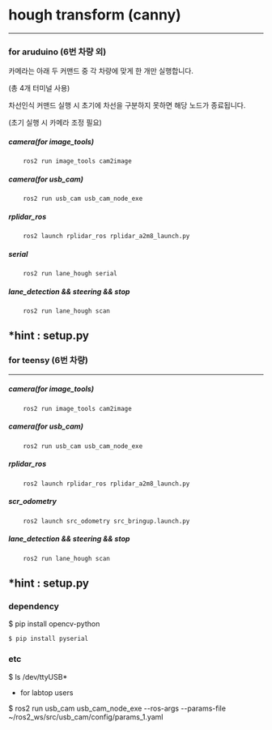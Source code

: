 # **hough transform (canny)**

---

### for aruduino (6번 차량 외)
    
    
카메라는 아래 두 커맨드 중 각 차량에 맞게 한 개만 실행합니다. 

(총 4개 터미널 사용)

차선인식 커맨드 실행 시 초기에 차선을 구분하지 못하면 해당 노드가 종료됩니다.

(초기 실행 시 카메라 조정 필요)

##### **camera(for image_tools)**
        ros2 run image_tools cam2image          
##### **camera(for usb_cam)**
        ros2 run usb_cam usb_cam_node_exe          
##### **rplidar_ros**
        ros2 launch rplidar_ros rplidar_a2m8_launch.py  
##### **serial**
        ros2 run lane_hough serial  
##### **lane_detection && steering && stop**
        ros2 run lane_hough scan  

  

  *hint : setup.py
---
### for teensy (6번 차량)

---
##### **camera(for image_tools)**
        ros2 run image_tools cam2image                          
##### **camera(for usb_cam)**
        ros2 run usb_cam usb_cam_node_exe                      
##### **rplidar_ros**
        ros2 launch rplidar_ros rplidar_a2m8_launch.py                
##### **scr_odometry**
        ros2 launch src_odometry src_bringup.launch.py                 
##### **lane_detection && steering && stop**
        ros2 run lane_hough scan          

  

  *hint : setup.py
---





### dependency

$ pip install opencv-python

    $ pip install pyserial    


### etc 

$ ls /dev/ttyUSB*    





+ for labtop users

$ ros2 run usb_cam usb_cam_node_exe --ros-args --params-file ~/ros2_ws/src/usb_cam/config/params_1.yaml

